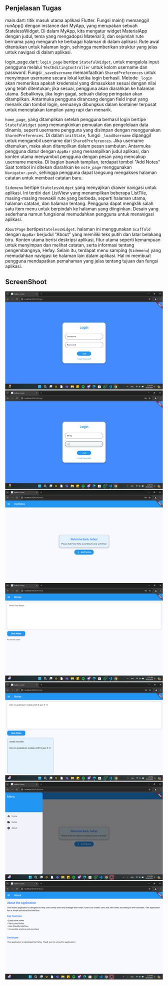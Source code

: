 ## Penjelasan Tugas 
main.dart: titik masuk utama aplikasi Flutter. Fungsi main() memanggil runApp() dengan instance dari MyApp, yang merupakan sebuah StatelessWidget. Di dalam MyApp, kita mengatur widget MaterialApp dengan judul, tema yang mengadopsi Material 3, dan sejumlah rute bernama yang mengarah ke berbagai halaman di dalam aplikasi. Rute awal ditentukan untuk halaman login, sehingga memberikan struktur yang jelas untuk navigasi di dalam aplikasi.

login_page.dart: `login_page` bertipe `StatefulWidget`, untuk mengelola input pengguna melalui `TextEditingController` untuk kolom username dan password. Fungsi `_saveUsername` memanfaatkan `SharedPreferences` untuk menyimpan username secara lokal ketika login berhasil. Metode `_login` akan memeriksa apakah kredensial yang dimasukkan sesuai dengan nilai yang telah ditentukan; jika sesuai, pengguna akan diarahkan ke halaman utama. Sebaliknya, jika login gagal, sebuah dialog peringatan akan ditampilkan. Antarmuka pengguna dirancang dengan field input yang menarik dan tombol login, semuanya dibungkus dalam kontainer terpusat untuk menciptakan tampilan yang rapi dan menarik.

 `home_page`, yang ditampilkan setelah pengguna berhasil login bertipe `StatefulWidget` yang memungkinkan pemuatan dan pengelolaan data dinamis, seperti username pengguna yang disimpan dengan menggunakan `SharedPreferences`.
Di dalam `initState`, fungsi `_loadUsername` dipanggil untuk mengambil username dari `SharedPreferences`. Jika username ditemukan, maka akan ditampilkan dalam pesan sambutan.
Antarmuka pengguna diatur dengan `AppBar` yang menampilkan judul aplikasi, dan konten utama menyambut pengguna dengan pesan yang mencakup username mereka. Di bagian bawah tampilan, terdapat tombol "Add Notes" Saat tombol ini ditekan diarahkan ke `note_page` menggunakan `Navigator.push`, sehingga pengguna dapat langsung mengakses halaman catatan untuk membuat catatan baru.

`Sidemenu` bertipe `StatelessWidget` yang menyajikan drawer navigasi untuk aplikasi. Ini terdiri dari ListView yang menampilkan beberapa ListTile, masing-masing mewakili rute yang berbeda, seperti halaman utama, halaman catatan, dan halaman tentang. Pengguna dapat mengklik salah satu item menu untuk berpindah ke halaman yang diinginkan. Desain yang sederhana namun fungsional memudahkan pengguna untuk menavigasi aplikasi.

 `AboutPage` bertipe`StatelessWidget`. halaman ini menggunakan `Scaffold` dengan `AppBar` berjudul "About" yang memiliki teks putih dan latar belakang biru. Konten utama berisi deskripsi aplikasi, fitur utama seperti kemampuan untuk menyimpan dan melihat catatan, serta informasi tentang pengembangnya, Hefay. Selain itu, terdapat menu samping (`Sidemenu`) yang memudahkan navigasi ke halaman lain dalam aplikasi. Hal ini membuat pengguna mendapatkan pemahaman yang jelas tentang tujuan dan fungsi aplikasi.

## ScreenShoot
![Lampiran login](login.png)
![Lampiran login2](login2.png)
![Lampiran home](homepage.png)
![Lampiran notes](notes.png)
![Lampiran notes2](notes2.png)
![Lampiran sidebar](sidebar.png)
![Lampiran about](about.png)